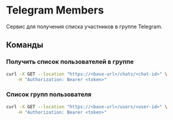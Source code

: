 # Telegram Members
Сервис для получения списка участников в группе Telegram.

## Команды

### Получить список пользователей в группе
```bash
curl -X GET --location "https://<base-url>/chats/<chat-id>" \
    -H "Authorization: Bearer <token>"
```

### Список групп пользователя
```bash
curl -X GET --location "https://<base-url>/users/<user-id>" \
    -H "Authorization: Bearer <token>"
```